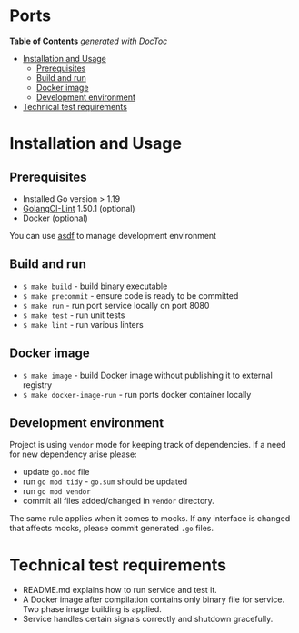# Ports

<!-- START doctoc generated TOC please keep comment here to allow auto update -->
<!-- DON'T EDIT THIS SECTION, INSTEAD RE-RUN doctoc TO UPDATE -->
**Table of Contents**  *generated with [DocToc](https://github.com/thlorenz/doctoc)*

- [Installation and Usage](#installation-and-usage)
  - [Prerequisites](#prerequisites)
  - [Build and run](#build-and-run)
  - [Docker image](#docker-image)
  - [Development environment](#development-environment)
- [Technical test requirements](#technical-test-requirements)

<!-- END doctoc generated TOC please keep comment here to allow auto update -->

# Installation and Usage

## Prerequisites

* Installed Go version > 1.19
* [GolangCI-Lint](https://github.com/golangci/golangci-lint) 1.50.1 (optional)
* Docker (optional)

You can use [asdf](https://asdf-vm.com/) to manage development environment

## Build and run

* `$ make build` - build binary executable
* `$ make precommit` - ensure code is ready to be committed
* `$ make run` - run port service locally on port 8080
* `$ make test` - run unit tests
* `$ make lint` - run various linters

## Docker image

* `$ make image` - build Docker image without publishing it to external registry
* `$ make docker-image-run` - run ports docker container locally

## Development environment

Project is using `vendor` mode for keeping track of dependencies. If a need for new dependency arise please:

* update `go.mod` file
* run `go mod tidy` - `go.sum` should be updated
* run `go mod vendor`
* commit all files added/changed in `vendor` directory.

The same rule applies when it comes to mocks. If any interface is changed that affects mocks, please commit
generated `.go` files.

# Technical test requirements

- README.md explains how to run service and test it.
- A Docker image after compilation contains only binary file for service. Two phase image building is applied.
- Service handles certain signals correctly and shutdown gracefully.